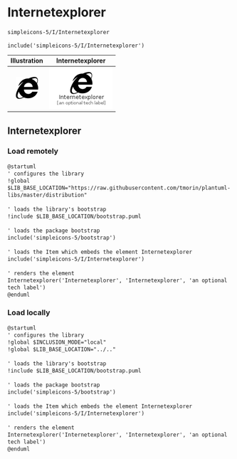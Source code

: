 # Internetexplorer


```text
simpleicons-5/I/Internetexplorer
```

```text
include('simpleicons-5/I/Internetexplorer')
```



| Illustration | Internetexplorer |
| :---: | :---: |
| ![illustration for Illustration](../../simpleicons-5/I/Internetexplorer.png) | ![illustration for Internetexplorer](../../simpleicons-5/I/Internetexplorer.Local.png) |




## Internetexplorer

### Load remotely
```plantuml
@startuml
' configures the library
!global $LIB_BASE_LOCATION="https://raw.githubusercontent.com/tmorin/plantuml-libs/master/distribution"

' loads the library's bootstrap
!include $LIB_BASE_LOCATION/bootstrap.puml

' loads the package bootstrap
include('simpleicons-5/bootstrap')

' loads the Item which embeds the element Internetexplorer
include('simpleicons-5/I/Internetexplorer')

' renders the element
Internetexplorer('Internetexplorer', 'Internetexplorer', 'an optional tech label')
@enduml
```

### Load locally
```plantuml
@startuml
' configures the library
!global $INCLUSION_MODE="local"
!global $LIB_BASE_LOCATION="../.."

' loads the library's bootstrap
!include $LIB_BASE_LOCATION/bootstrap.puml

' loads the package bootstrap
include('simpleicons-5/bootstrap')

' loads the Item which embeds the element Internetexplorer
include('simpleicons-5/I/Internetexplorer')

' renders the element
Internetexplorer('Internetexplorer', 'Internetexplorer', 'an optional tech label')
@enduml
```

